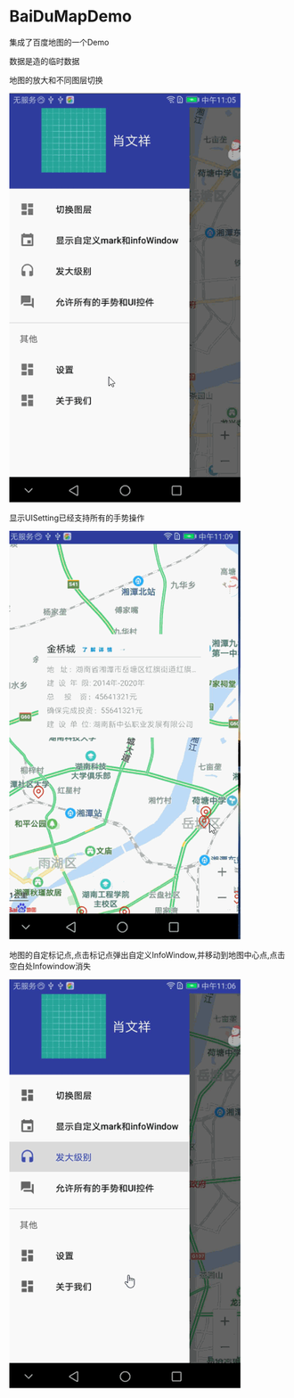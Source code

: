 # BaiDuMapDemo
集成了百度地图的一个Demo

数据是造的临时数据



地图的放大和不同图层切换

![image](https://github.com/kevin321happy/BaiDuMapDemo/blob/master/app/map01.gif)




显示UISetting已经支持所有的手势操作

![image](https://github.com/kevin321happy/BaiDuMapDemo/blob/master/app/map03.gif)



地图的自定标记点,点击标记点弹出自定义InfoWindow,并移动到地图中心点,点击空白处Infowindow消失


![image](https://github.com/kevin321happy/BaiDuMapDemo/blob/master/app/map02.gif)
